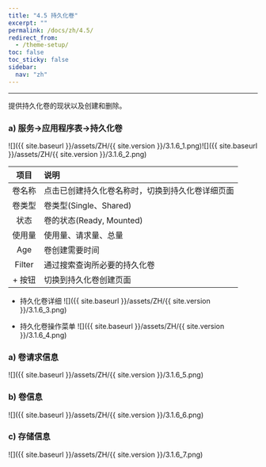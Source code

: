 ```yaml
---
title: "4.5 持久化卷"
excerpt: ""
permalink: /docs/zh/4.5/
redirect_from:
  - /theme-setup/
toc: false
toc_sticky: false
sidebar:
  nav: "zh"
---
```


---
提供持久化卷的现状以及创建和删除。

### a\) 服务→应用程序表→持久化卷
![]({{ site.baseurl }}/assets/ZH/{{ site.version }}/3.1.6_1.png)![]({{ site.baseurl }}/assets/ZH/{{ site.version }}/3.1.6_2.png)

| **项目** | **说明** |
| :---: | :--- |
| 卷名称 | 点击已创建持久化卷名称时，切换到持久化卷详细页面 |
| 卷类型 | 卷类型(Single、Shared) |
| 状态 | 卷的状态(Ready, Mounted) |
| 使用量 | 使用量、请求量、总量 |
| Age | 卷创建需要时间 |
| Filter | 通过搜索查询所必要的持久化卷 |
| + 按钮 | 切换到持久化卷创建页面 |

* 持久化卷详细
![]({{ site.baseurl }}/assets/ZH/{{ site.version }}/3.1.6_3.png)

* 持久化卷操作菜单
![]({{ site.baseurl }}/assets/ZH/{{ site.version }}/3.1.6_4.png)

### a\) 卷请求信息
![]({{ site.baseurl }}/assets/ZH/{{ site.version }}/3.1.6_5.png)

### b\) 卷信息
![]({{ site.baseurl }}/assets/ZH/{{ site.version }}/3.1.6_6.png)

### c\) 存储信息
![]({{ site.baseurl }}/assets/ZH/{{ site.version }}/3.1.6_7.png)
